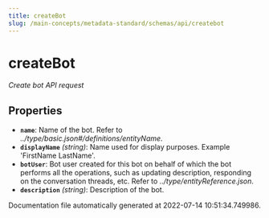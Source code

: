```yaml
---
title: createBot
slug: /main-concepts/metadata-standard/schemas/api/createbot
---
```


# createBot

*Create bot API request*

## Properties

- **`name`**: Name of the bot. Refer to *../type/basic.json#/definitions/entityName*.
- **`displayName`** *(string)*: Name used for display purposes. Example 'FirstName LastName'.
- **`botUser`**: Bot user created for this bot on behalf of which the bot performs all the operations, such as updating description, responding on the conversation threads, etc. Refer to *../type/entityReference.json*.
- **`description`** *(string)*: Description of the bot.


Documentation file automatically generated at 2022-07-14 10:51:34.749986.
